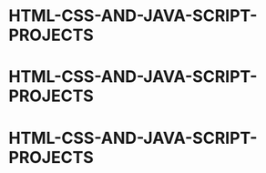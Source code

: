# HTML-CSS-AND-JAVA-SCRIPT-PROJECTS
# HTML-CSS-AND-JAVA-SCRIPT-PROJECTS
# HTML-CSS-AND-JAVA-SCRIPT-PROJECTS
